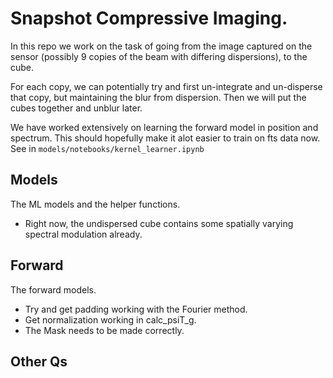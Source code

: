 # Snapshot Compressive Imaging. 

In this repo we work on the task of going from the image captured on the sensor (possibly 9 copies of the beam with differing dispersions), to the cube. 

For each copy, we can potentially try and first un-integrate and un-disperse that copy, but maintaining the blur from dispersion. Then we will put the cubes together and unblur later. 


We have worked extensively on learning the forward model in position and spectrum. This should hopefully make it alot easier to train on fts data now. See in `models/notebooks/kernel_learner.ipynb`


## Models
The ML models and the helper functions.
- Right now, the undispersed cube contains some spatially varying spectral modulation already. 


## Forward
The forward models.
- Try and get padding working with the Fourier method.
- Get normalization working in calc_psiT_g. 
- The Mask needs to be made correctly.


## Other Qs


